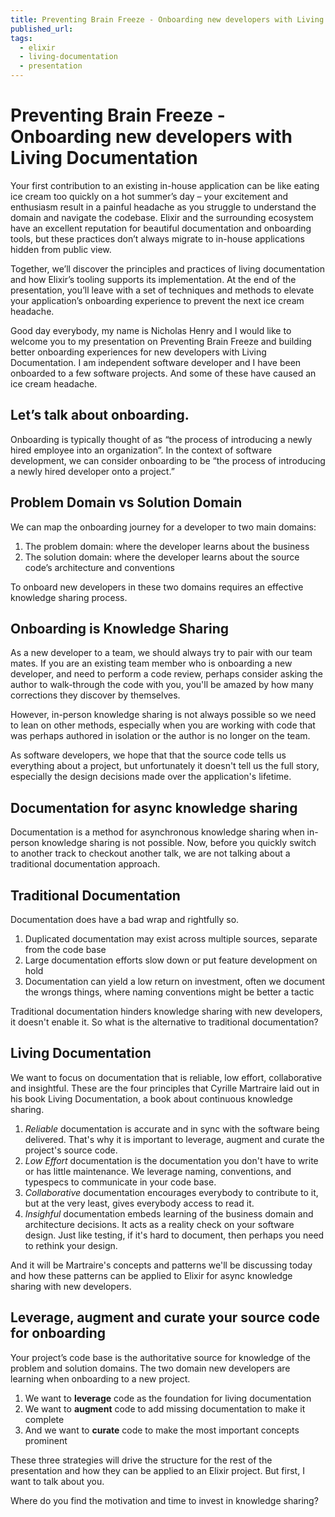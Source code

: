```yaml
---
title: Preventing Brain Freeze - Onboarding new developers with Living Documentation
published_url:
tags:
  - elixir
  - living-documentation
  - presentation
---
```


# Preventing Brain Freeze - Onboarding new developers with Living Documentation

Your first contribution to an existing in-house application can be like eating ice cream too quickly
on a hot summer’s day – your excitement and enthusiasm result in a painful headache as you struggle
to understand the domain and navigate the codebase. Elixir and the surrounding ecosystem have an
excellent reputation for beautiful documentation and onboarding tools, but these practices don’t
always migrate to in-house applications hidden from public view.

Together, we’ll discover the principles and practices of living documentation and how Elixir’s
tooling supports its implementation. At the end of the presentation, you’ll leave with a set of
techniques and methods to elevate your application’s onboarding experience to prevent the next ice
cream headache.

Good day everybody, my name is Nicholas Henry and I would like to welcome you to my presentation on
Preventing Brain Freeze and building better onboarding experiences for new developers with Living
Documentation. I am independent software developer and I have been onboarded to a few software
projects. And some of these have caused an ice cream headache.

## Let’s talk about onboarding.

Onboarding is typically thought of as “the process of introducing a newly hired employee into an
organization”. In the context of software development, we can consider onboarding to be “the process
of introducing a newly hired developer onto a project.”

## Problem Domain vs Solution Domain

We can map the onboarding journey for a developer to two main domains:

1. The problem domain: where the developer learns about the business
2. The solution domain: where the developer learns about the source code’s architecture and conventions

To onboard new developers in these two domains requires an effective knowledge sharing process.

## Onboarding is Knowledge Sharing

As a new developer to a team, we should always try to pair with our team mates. If you are an
existing team member who is onboarding a new developer, and need to perform a code review, perhaps
consider asking the author to walk-through the code with you, you'll be amazed by how many
corrections they discover by themselves.

However, in-person knowledge sharing is not always possible so we need to lean on other methods,
especially when you are working with code that was perhaps authored in isolation or the author is no
longer on the team.

As software developers, we hope that that the source code tells us everything about a project, but
unfortunately it doesn't tell us the full story, especially the design decisions made over the
application's lifetime.

## Documentation for async knowledge sharing

Documentation is a method for asynchronous knowledge sharing when in-person knowledge sharing is not
possible. Now, before you quickly switch to another track to checkout another talk, we are not
talking about a traditional documentation approach.

## Traditional Documentation

Documentation does have a bad wrap and rightfully so.

1. Duplicated documentation may exist across multiple sources, separate from the code base
2. Large documentation efforts slow down or put feature development on hold
3. Documentation can yield a low return on investment, often we document the wrongs things, where
   naming conventions might be better a tactic

Traditional documentation hinders knowledge sharing with new developers, it doesn't enable it. So
what is the alternative to traditional documentation?

## Living Documentation

We want to focus on documentation that is reliable, low effort, collaborative and insightful. These
are the four principles that Cyrille Martraire laid out in his book Living Documentation, a book
about continuous knowledge sharing.

1. *Reliable* documentation is accurate and in sync with the software being delivered. That's why it
   is important to leverage, augment and curate the project's source code.
2. *Low Effort* documentation is the documentation you don't have to write or has little
   maintenance. We leverage naming, conventions, and typespecs to communicate in your code base.
3. *Collaborative* documentation encourages everybody to contribute to it, but at the very least,
   gives everybody access to read it.
4. *Insighful* documentation embeds learning of the business domain and architecture decisions. It
   acts as a reality check on your software design. Just like testing, if it's hard to document,
   then perhaps you need to rethink your design.

And it will be Martraire's concepts and patterns we'll be discussing today and how these patterns
can be applied to Elixir for async knowledge sharing with new developers.

## Leverage, augment and curate your source code for onboarding

Your project’s code base is the authoritative source for knowledge of the problem and solution
domains. The two domain new developers are learning when onboarding to a new project.

1. We want to **leverage** code as the foundation for living documentation
2. We want to **augment** code to add missing documentation to make it complete
3. And we want to **curate** code to make the most important concepts prominent

These three strategies will drive the structure for the rest of the presentation and how they can be
applied to an Elixir project. But first, I want to talk about you.

Where do you find the motivation and time to invest in knowledge sharing?